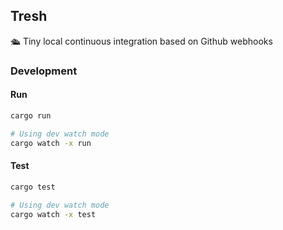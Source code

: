 ## Tresh

🛳 Tiny local continuous integration based on Github webhooks

### Development

#### Run

```bash
cargo run
```

```bash
# Using dev watch mode
cargo watch -x run
```

#### Test

```bash
cargo test
```

```bash
# Using dev watch mode
cargo watch -x test
```